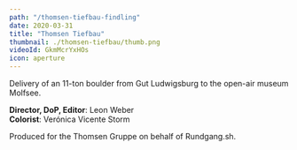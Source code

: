 ```yaml
---
path: "/thomsen-tiefbau-findling"
date: 2020-03-31
title: "Thomsen Tiefbau"
thumbnail: ./thomsen-tiefbau/thumb.png
videoId: GkmMcrYxHOs
icon: aperture
---
```


Delivery of an 11-ton boulder from Gut Ludwigsburg to the open-air museum Molfsee.

**Director, DoP, Editor**: Leon Weber\
**Colorist**: Verónica Vicente Storm

Produced for the Thomsen Gruppe on behalf of Rundgang.sh.

